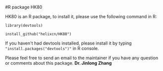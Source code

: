 #R package HK80

HK80 is an R package, to install it, please use the following command in R:

`library(devtools)`

`install_github("helixcn/HK80")`

If you haven't had devtools installed, please install it by typing `"install.packages("devtools")"` in R console.

Please feel free to send an email to the maintainer if you have any 
question or comments about this package.
**Dr. Jinlong Zhang**
